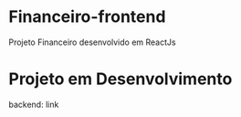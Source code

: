 # Financeiro-frontend
Projeto Financeiro desenvolvido em ReactJs




# Projeto em Desenvolvimento
backend: link

